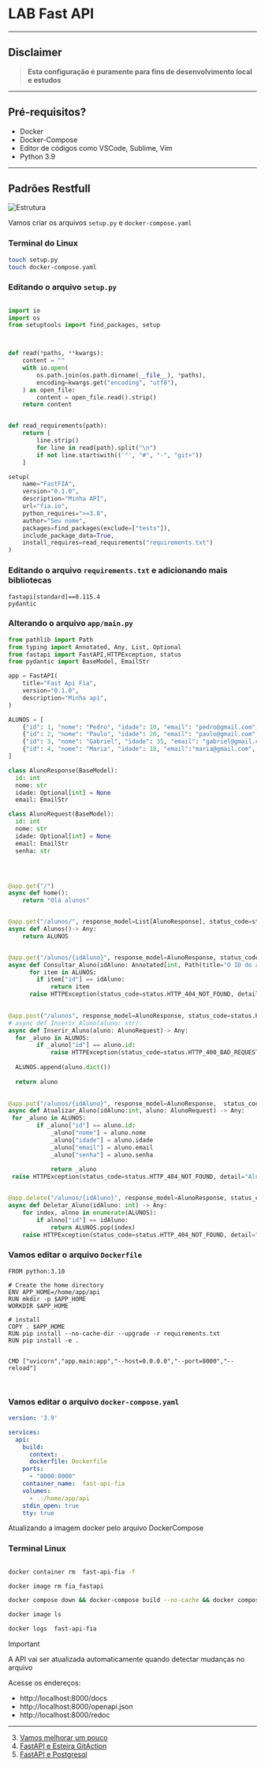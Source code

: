 # LAB Fast API
---
## Disclaimer
> **Esta configuração é puramente para fins de desenvolvimento local e estudos**
> 

---

## Pré-requisitos?
* Docker
* Docker-Compose
* Editor de códigos como VSCode, Sublime, Vim
* Python 3.9
---

## Padrões Restfull

![Estrutura](../../content/fastapi-02.png)


Vamos criar os arquivos `setup.py` e `docker-compose.yaml`

 ### Terminal do Linux
```bash
touch setup.py
touch docker-compose.yaml
```

### Editando o arquivo `setup.py` 


```python

import io
import os
from setuptools import find_packages, setup



def read(*paths, **kwargs):
    content = ""
    with io.open(
        os.path.join(os.path.dirname(__file__), *paths),
        encoding=kwargs.get("encoding", "utf8"),
    ) as open_file:
        content = open_file.read().strip()
    return content


def read_requirements(path):
    return [
        line.strip()
        for line in read(path).split("\n")
        if not line.startswith(('"', "#", "-", "git+"))
    ]

setup(
    name="FastFIA",
    version="0.1.0",
    description="Minha API",
    url="fia.io",
    python_requires=">=3.8",   
    author="Seu nome",
    packages=find_packages(exclude=["tests"]),
    include_package_data=True,
    install_requires=read_requirements("requirements.txt")     
)

```

### Editando o arquivo `requirements.txt` e adicionando mais bibliotecas


```plain
fastapi[standard]==0.115.4
pydantic
```


### Alterando  o arquivo `app/main.py`

```python
from pathlib import Path
from typing import Annotated, Any, List, Optional
from fastapi import FastAPI,HTTPException, status
from pydantic import BaseModel, EmailStr

app = FastAPI(
    title="Fast Api Fia",
    version="0.1.0",
    description="Minha api",
)

ALUNOS = [
    {"id": 1, "nome": "Pedro", "idade": 10, "email": "pedro@gmail.com", "senha": "1234"},
    {"id": 2, "nome": "Paulo", "idade": 20, "email": "paulo@gmail.com", "senha": "1234"},
    {"id": 3, "nome": "Gabriel", "idade": 35, "email": "gabriel@gmail.com", "senha": "1234"},
    {"id": 4, "nome": "Maria", "idade": 18, "email":"maria@gmail.com", "senha": "1234"}
]

class AlunoResponse(BaseModel):
  id: int
  nome: str 
  idade: Optional[int] = None
  email: EmailStr

class AlunoRequest(BaseModel):
  id: int
  nome: str 
  idade: Optional[int] = None
  email: EmailStr
  senha: str




@app.get("/")
async def home():
    return "Olá alunos"


@app.get("/alunos/", response_model=List[AlunoResponse], status_code=status.HTTP_200_OK)
async def Alunos()-> Any:
    return ALUNOS


@app.get("/alunos/{idAluno}", response_model=AlunoResponse, status_code=status.HTTP_200_OK)
async def Consultar_Aluno(idAluno: Annotated[int, Path(title="O ID do aluno para a consulta", ge=1)]) -> Any:
      for item in ALUNOS:
        if item["id"] == idAluno:
            return item
      raise HTTPException(status_code=status.HTTP_404_NOT_FOUND, detail="Aluno não encontrado")
      

@app.post("/alunos", response_model=AlunoResponse, status_code=status.HTTP_201_CREATED)
# async def Inserir_Aluno(aluno: str):
async def Inserir_Aluno(aluno: AlunoRequest)-> Any:
  for _aluno in ALUNOS:
        if _aluno["id"] == aluno.id:
            raise HTTPException(status_code=status.HTTP_400_BAD_REQUEST, detail="Já existe um aluno com esse ID")
        
  ALUNOS.append(aluno.dict())
 
  return aluno
  

@app.put("/alunos/{idAluno}", response_model=AlunoResponse,  status_code=status.HTTP_200_OK)
async def Atualizar_Aluno(idAluno:int, aluno: AlunoRequest) -> Any:
 for _aluno in ALUNOS:
        if _aluno["id"] == aluno.id:
            _aluno["nome"] = aluno.nome
            _aluno["idade"] = aluno.idade
            _aluno["email"] = aluno.email
            _aluno["senha"] = aluno.senha
            
            return _aluno
 raise HTTPException(status_code=status.HTTP_404_NOT_FOUND, detail="Aluno não encontrado")


@app.delete("/alunos/{idAluno}", response_model=AlunoResponse, status_code=status.HTTP_200_OK)
async def Deletar_Aluno(idAluno: int) -> Any:
    for index, alnno in enumerate(ALUNOS):
        if alnno["id"] == idAluno:
            return ALUNOS.pop(index)
    raise HTTPException(status_code=status.HTTP_404_NOT_FOUND, detail="Aluno não encontrado")


```

### Vamos editar o arquivo `Dockerfile`
```docker
FROM python:3.10
 
# Create the home directory
ENV APP_HOME=/home/app/api
RUN mkdir -p $APP_HOME
WORKDIR $APP_HOME

# install
COPY . $APP_HOME
RUN pip install --no-cache-dir --upgrade -r requirements.txt
RUN pip install -e .

 
CMD ["uvicorn","app.main:app","--host=0.0.0.0","--port=8000","--reload"]



```

### Vamos editar o arquivo `docker-compose.yaml`

```yaml
version: '3.9'

services:
  api:
    build:
      context: .
      dockerfile: Dockerfile
    ports:
      - "8000:8000"   
    container_name:  fast-api-fia 
    volumes:
      - .:/home/app/api   
    stdin_open: true
    tty: true 
```

Atualizando a imagem docker pelo arquivo DockerCompose

### Terminal Linux
```bash

docker container rm  fast-api-fia -f

docker image rm fia_fastapi

docker compose down && docker-compose build --no-cache && docker compose up -d

docker image ls

docker logs  fast-api-fia

```

> [!IMPORTANT]
> A API vai ser atualizada automaticamente quando detectar mudanças no arquivo



Acesse os endereços:

* http://localhost:8000/docs
* http://localhost:8000/openapi.json
* http://localhost:8000/redoc

---

3. [Vamos melhorar um pouco](../app-restfull-refactor/README.md)
4. [FastAPI e Esteira GitAction](../app-gitaction/README.md)
5. [FastAPI e Postgresql](../app-crud-db/README.md)
